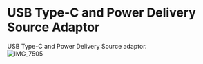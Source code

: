 # USB Type-C and Power Delivery Source Adaptor
USB Type-C and Power Delivery Source adaptor.<br>
![IMG_7505](https://github.com/ghz-ws/pd-src/assets/52226620/73734f08-f7d6-4ae7-971e-cc4aca011518)

